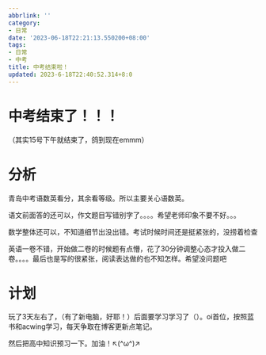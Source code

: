 ```yaml
---
abbrlink: ''
category:
- 日常
date: '2023-06-18T22:21:13.550200+08:00'
tags:
- 日常
- 中考
title: 中考结束啦！
updated: 2023-6-18T22:40:52.314+8:0
---
```

# 中考结束了！！！

（其实15号下午就结束了，鸽到现在emmm）

# 分析

青岛中考语数英看分，其余看等级。所以主要关心语数英。

语文前面答的还可以，作文题目写错别字了。。。。希望老师印象不要不好。。。

数学整体还可以，不知道细节出没出错。考试时候时间还是挺紧张的，没捞着检查

英语一卷不错，开始做二卷的时候题有点懵，花了30分钟调整心态才投入做二卷。。。。最后也是写的很紧张，阅读表达做的也不知怎样。希望没问题吧

# 计划

玩了3天左右了，（有了新电脑，好耶！）后面要学习学习了（）。oi首位，按照蓝书和acwing学习，每天争取在博客更新点笔记。



然后把高中知识预习一下。加油！↖(\^ω\^)↗
